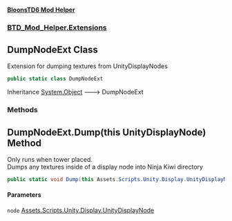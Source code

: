 #### [BloonsTD6 Mod Helper](index.md 'index')
### [BTD_Mod_Helper.Extensions](index.md#BTD_Mod_Helper.Extensions 'BTD_Mod_Helper.Extensions')

## DumpNodeExt Class

Extension for dumping textures from UnityDisplayNodes

```csharp
public static class DumpNodeExt
```

Inheritance [System.Object](https://docs.microsoft.com/en-us/dotnet/api/System.Object 'System.Object') &#129106; DumpNodeExt
### Methods

<a name='BTD_Mod_Helper.Extensions.DumpNodeExt.Dump(thisAssets.Scripts.Unity.Display.UnityDisplayNode)'></a>

## DumpNodeExt.Dump(this UnityDisplayNode) Method

Only runs when tower placed.  
Dumps any textures inside of a display node into Ninja Kiwi directory

```csharp
public static void Dump(this Assets.Scripts.Unity.Display.UnityDisplayNode node);
```
#### Parameters

<a name='BTD_Mod_Helper.Extensions.DumpNodeExt.Dump(thisAssets.Scripts.Unity.Display.UnityDisplayNode).node'></a>

`node` [Assets.Scripts.Unity.Display.UnityDisplayNode](https://docs.microsoft.com/en-us/dotnet/api/Assets.Scripts.Unity.Display.UnityDisplayNode 'Assets.Scripts.Unity.Display.UnityDisplayNode')